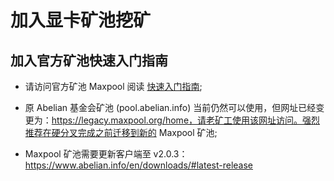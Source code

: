 # 加入显卡矿池挖矿

## 加入官方矿池快速入门指南

- 请访问官方矿池 Maxpool 阅读 [快速入门指南](https://maxpool.org/home/guide);

- 原 Abelian 基金会矿池 (pool.abelian.info) 当前仍然可以使用，但网址已经变更为：https://legacy.maxpool.org/home，请老矿工使用该网址访问。强烈推荐在硬分叉完成之前迁移到新的 Maxpool 矿池;

- Maxpool 矿池需要更新客户端至 v2.0.3：https://www.abelian.info/en/downloads/#latest-release
